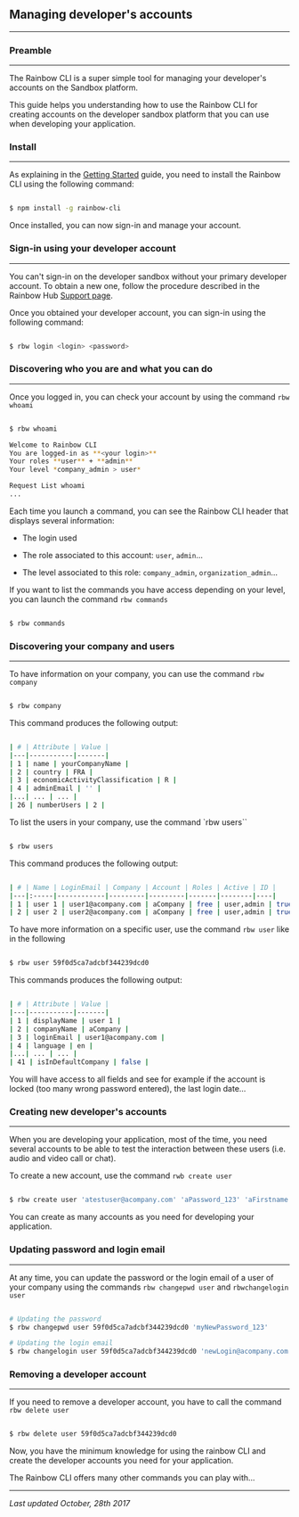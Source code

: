 ## Managing developer's accounts
---

### Preamble
---

The Rainbow CLI is a super simple tool for managing your developer's accounts on the Sandbox platform. 

This guide helps you understanding how to use the Rainbow CLI for creating accounts on the developer sandbox platform that you can use when developing your application.


### Install
---

As explaining in the [Getting Started](/#/documentation/doc/cli/Getting_started) guide, you need to install the Rainbow CLI using the following command:

```bash

$ npm install -g rainbow-cli

```

Once installed, you can now sign-in and manage your account.


### Sign-in using your developer account
---

You can't sign-in on the developer sandbox without your primary developer account. To obtain a new one, follow the procedure described in the Rainbow Hub [Support page](https://hub.openrainbow.net/#/support).

Once you obtained your developer account, you can sign-in using the following command:

```bash

$ rbw login <login> <password>

```

### Discovering who you are and what you can do
---

Once you logged in, you can check your account by using the command `rbw whoami`

```bash

$ rbw whoami

Welcome to Rainbow CLI
You are logged-in as **<your login>**
Your roles **user** + **admin**
Your level *company_admin > user*

Request List whoami
...

```

Each time you launch a command, you can see the Rainbow CLI header that displays several information:

- The login used 

- The role associated to this account: `user`, `admin`...

- The level associated to this role: `company_admin`, `organization_admin`...


If you want to list the commands you have access depending on your level, you can launch the command `rbw commands`

```bash

$ rbw commands

```

### Discovering your company and users
---

To have information on your company, you can use the command `rbw company`

```bash

$ rbw company

```

This command produces the following output:

```bash

| # | Attribute | Value |
|---|-----------|-------|
| 1 | name | yourCompanyName |
| 2 | country | FRA |
| 3 | economicActivityClassification | R |
| 4 | adminEmail | '' |
|...| ... | ... |
| 26 | numberUsers | 2 |

```

To list the users in your company, use the command `rbw users``

```bash

$ rbw users

```

This command produces the following output:

```bash

| # | Name | LoginEmail | Company | Account | Roles | Active | ID |
|---|:-----|------------|---------|---------|-------|--------|----|
| 1 | user 1 | user1@acompany.com | aCompany | free | user,admin | true | 581b405d383b2852d37aa098 |
| 2 | user 2 | user2@acompany.com | aCompany | free | user,admin | true | 581b405d383b2852d37aa099 |

```

To have more information on a specific user, use the command `rbw user` like in the following

```bash

$ rbw user 59f0d5ca7adcbf344239dcd0

```

This commands produces the following output:

```bash

| # | Attribute | Value |
|---|-----------|-------|
| 1 | displayName | user 1 |
| 2 | companyName | aCompany |
| 3 | loginEmail | user1@acompany.com |
| 4 | language | en |
|...| ... | ... |
| 41 | isInDefaultCompany | false |

```

You will have access to all fields and see for example if the account is locked (too many wrong password entered), the last login date...


### Creating new developer's accounts
---

When you are developing your application, most of the time, you need several accounts to be able to test the interaction between these users (i.e. audio and video call or chat).

To create a new account, use the command `rwb create user`

```bash

$ rbw create user 'atestuser@acompany.com' 'aPassword_123' 'aFirstname' 'aLastname'

```

You can create as many accounts as you need for developing your application.


### Updating password and login email 
---

At any time, you can update the password or the login email of a user of your company using the commands `rbw changepwd user` and `rbwchangelogin user`

```bash

# Updating the password
$ rbw changepwd user 59f0d5ca7adcbf344239dcd0 'myNewPassword_123'

# Updating the login email
$ rbw changelogin user 59f0d5ca7adcbf344239dcd0 'newLogin@acompany.com'

```

### Removing a developer account
---

If you need to remove a developer account, you have to call the command `rbw delete user`

```bash

$ rbw delete user 59f0d5ca7adcbf344239dcd0

```

Now, you have the minimum knowledge for using the rainbow CLI and create the developer accounts you need for your application.

The Rainbow CLI offers many other commands you can play with...


---

_Last updated October, 28th 2017_